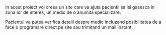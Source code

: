 In acest proiect voi creea un site care va ajuta pacientii sa isi gasesca in zona lor de interes, un medic de o anumita specializare.

Pacientul va putea verifica detalii despre medic incluzand posibilitatea de a face o programare direct pe site sau trimitand un mail instant.

